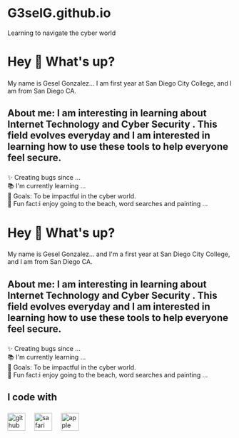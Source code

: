# G3selG.github.io
Learning to navigate the cyber world
<h1 align="left">Hey 👋 What's up?</h1>

###

<p align="left">My name is Gesel Gonzalez... I am first year at San Diego City College, and  I am from San Diego CA.</p>

###

<h2 align="left">About me: I am interesting in learning about Internet Technology and Cyber Security . This field evolves everyday and I am interested in learning how to use these tools to help everyone feel secure.</h2>

###

<p align="left">✨ Creating bugs since ...<br>📚 I'm currently learning ...<br>🎯 Goals: To be impactful in the cyber world.<br>🎲 Fun fact:i enjoy going to the beach, word searches and painting ...</p>

###

<h1 align="left">Hey 👋 What's up?</h1>

###

<p align="left">My name is Gesel Gonzalez... and I'm a first year at San Diego City College, and  I am from San Diego CA.</p>

###

<h2 align="left">About me: I am interesting in learning about Internet Technology and Cyber Security . This field evolves everyday and I am interested in learning how to use these tools to help everyone feel secure.</h2>

###

<p align="left">✨ Creating bugs since ...<br>📚 I'm currently learning ...<br>🎯 Goals: To be impactful in the cyber world.<br>🎲 Fun fact:i enjoy going to the beach, word searches and painting ...</p>

###

<h2 align="left">I code with</h2>

###

<div align="left">
  <img src="https://cdn.jsdelivr.net/gh/devicons/devicon/icons/github/github-original.svg" height="40" alt="github logo"  />
  <img width="12" />
  <img src="https://cdn.jsdelivr.net/gh/devicons/devicon/icons/safari/safari-original.svg" height="40" alt="safari logo"  />
  <img width="12" />
  <img src="https://cdn.jsdelivr.net/gh/devicons/devicon/icons/apple/apple-original.svg" height="40" alt="apple logo"  />
</div>

###
